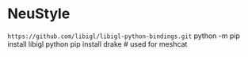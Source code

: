 # NeuStyle

```https://github.com/libigl/libigl-python-bindings.git```
python -m pip install libigl
python pip install drake # used for meshcat
